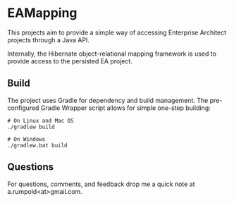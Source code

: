 # EAMapping

This projects aim to provide a simple way of accessing Enterprise Architect projects through a Java API.

Internally, the Hibernate object-relational mapping framework is used to provide access to the persisted EA project.

## Build
The project uses Gradle for dependency and build management.
The pre-configured Gradle Wrapper script allows for simple one-step building:

    # On Linux and Mac OS
    ./gradlew build
  
    # On Windows
    ./gradlew.bat build

## Questions
For questions, comments, and feedback drop me a quick note at a.rumpold\<at\>gmail.com.
